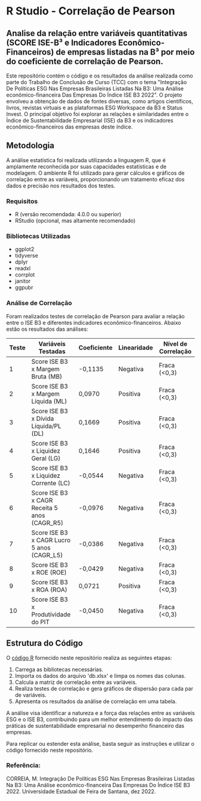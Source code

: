 # R Studio - Correlação de Pearson
 
## Analise da relação entre variáveis quantitativas (SCORE ISE-B³ e Indicadores Econômico-Financeiros) de empresas listadas na B³ por meio do coeficiente de correlação de Pearson.

Este repositório contém o código e os resultados da análise realizada como parte do Trabalho de Conclusão de Curso (TCC) com o tema "Integração De Políticas ESG Nas Empresas Brasileiras Listadas Na B3: Uma Análise econômico-financeira Das Empresas Do Índice ISE B3 2022". O projeto envolveu a obtenção de dados de fontes diversas, como artigos científicos, livros, revistas virtuais e as plataformas ESG Workspace da B3 e Status Invest. O principal objetivo foi explorar as relações e similaridades entre o Índice de Sustentabilidade Empresarial (ISE) da B3 e os indicadores econômico-financeiros das empresas deste índice.

## Metodologia

A análise estatística foi realizada utilizando a linguagem R, que é amplamente reconhecida por suas capacidades estatísticas e de modelagem. O ambiente R foi utilizado para gerar cálculos e gráficos de correlação entre as variáveis, proporcionando um tratamento eficaz dos dados e precisão nos resultados dos testes.

### Requisitos

- R (versão recomendada: 4.0.0 ou superior)
- RStudio (opcional, mas altamente recomendado)

### Bibliotecas Utilizadas

- ggplot2
- tidyverse
- dplyr
- readxl
- corrplot
- janitor
- ggpubr

### Análise de Correlação

Foram realizados testes de correlação de Pearson para avaliar a relação entre o ISE B3 e diferentes indicadores econômico-financeiros. Abaixo estão os resultados das análises:

| Teste | Variáveis Testadas           | Coeficiente | Linearidade | Nível de Correlação |
|-------|------------------------------|-------------|-------------|----------------------|
| 1     | Score ISE B3 x Margem Bruta (MB)     | -0,1135     | Negativa    | Fraca (<0,3)         |
| 2     | Score ISE B3 x Margem Líquida (ML)   | 0,0970      | Positiva    | Fraca (<0,3)         |
| 3     | Score ISE B3 x Dívida Líquida/PL (DL)| 0,1669      | Positiva    | Fraca (<0,3)         |
| 4     | Score ISE B3 x Liquidez Geral (LG)   | 0,1646      | Positiva    | Fraca (<0,3)         |
| 5     | Score ISE B3 x Liquidez Corrente (LC)| -0,0544     | Negativa    | Fraca (<0,3)         |
| 6     | Score ISE B3 x CAGR Receita 5 anos (CAGR_R5)| -0,0976 | Negativa    | Fraca (<0,3)         |
| 7     | Score ISE B3 x CAGR Lucro 5 anos (CAGR_L5)| -0,0386 | Negativa    | Fraca (<0,3)         |
| 8     | Score ISE B3 x ROE (ROE)             | -0,0429     | Negativa    | Fraca (<0,3)         |
| 9     | Score ISE B3 x ROA (ROA)             | 0,0721      | Positiva    | Fraca (<0,3)         |
| 10    | Score ISE B3 x Produtividade do PIT   | -0,0450     | Negativa    | Fraca (<0,3)         |

## Estrutura do Código

O [código R](/Testes%201-10.R) fornecido neste repositório realiza as seguintes etapas:


1. Carrega as bibliotecas necessárias.
2. Importa os dados do arquivo 'db.xlsx' e limpa os nomes das colunas.
3. Calcula a matriz de correlação entre as variáveis.
4. Realiza testes de correlação e gera gráficos de dispersão para cada par de variáveis.
5. Apresenta os resultados da análise de correlação em uma tabela.

A análise visa identificar a natureza e a força das relações entre as variáveis ESG e o ISE B3, contribuindo para um melhor entendimento do impacto das práticas de sustentabilidade empresarial no desempenho financeiro das empresas.

Para replicar ou estender esta análise, basta seguir as instruções e utilizar o código fornecido neste repositório.


### Referência:
CORREIA, M. Integração De Políticas ESG Nas Empresas Brasileiras Listadas Na B3: Uma Análise econômico-financeira Das Empresas Do Índice ISE B3 2022. Universidade Estadual de Feira de Santana, dez 2022.
